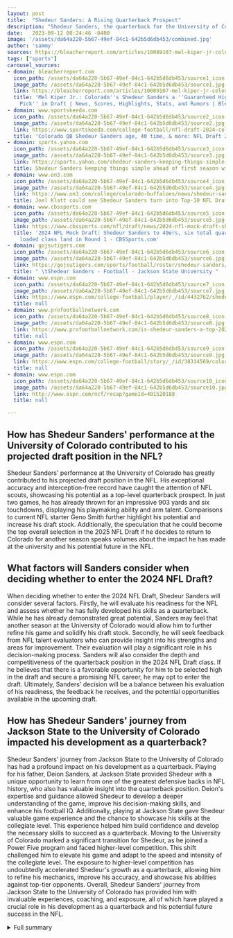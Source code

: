 ```yaml
---
layout: post
title:  "Shedeur Sanders: A Rising Quarterback Prospect"
description: "Shedeur Sanders, the quarterback for the University of Colorado, has been making a name for himself with his impressive performances on the field. ESPN's Mel Kiper Jr. has projected him as a guaranteed first-round pick in the 2024 NFL Draft, praising his accuracy and control in the Sean Lewis offense. Sanders' performance has exceeded expectations, and there is potential for him to become the top overall selection in the 2025 NFL Draft if he chooses to stay at Colorado. He has drawn comparisons to NFL starter Geno Smith."
date:   2023-09-12 00:24:46 -0400
image: '/assets/da64a220-5b67-49ef-84c1-642b5d6db453/combined.jpg'
author: 'sammy'
sources: https://bleacherreport.com/articles/10089107-mel-kiper-jr-colorados-shedeur-sanders-a-guaranteed-high-1st-round-pick-in-draft https://gojsutigers.com/sports/football/roster/shedeur-sanders/2077 https://www.espn.com/college-football/player/_/id/4432762/shedeur-sanders https://www.profootballnetwork.com/is-shedeur-sanders-a-top-2024-nfl-draft-prospect/ https://www.sportskeeda.com/college-football/nfl-draft-2024-colorado-qb-shedeur-sanders-age-40-time https://www.espn.com/college-football/story/_/id/38314569/colorado-tops-no-17-tcu-deion-sanders-1st-game-coach http://www.espn.com/ncf/recap?gameId=401520188 https://sports.yahoo.com/shedeur-sanders-keeping-things-simple-004012082.html https://www.on3.com/college/colorado-buffaloes/news/shedeur-sanders-colorado-nfl-draft-top-10-pick-potential-joel-klatt-could-see/ https://www.cbssports.com/nfl/draft/news/2024-nfl-mock-draft-shedeur-sanders-to-49ers-six-total-quarterbacks-from-loaded-class-land-in-round-1/
tags: ["sports"]
carousel_sources:
- domain: bleacherreport.com
  icon_path: /assets/da64a220-5b67-49ef-84c1-642b5d6db453/source1_icon.jpg
  image_path: /assets/da64a220-5b67-49ef-84c1-642b5d6db453/source1.jpg
  link: https://bleacherreport.com/articles/10089107-mel-kiper-jr-colorados-shedeur-sanders-a-guaranteed-high-1st-round-pick-in-draft
  title: 'Mel Kiper Jr.: Colorado''s Shedeur Sanders a ''Guaranteed High 1st-Round
    Pick'' in Draft | News, Scores, Highlights, Stats, and Rumors | Bleacher Report'
- domain: www.sportskeeda.com
  icon_path: /assets/da64a220-5b67-49ef-84c1-642b5d6db453/source2_icon.jpg
  image_path: /assets/da64a220-5b67-49ef-84c1-642b5d6db453/source2.jpg
  link: https://www.sportskeeda.com/college-football/nfl-draft-2024-colorado-qb-shedeur-sanders-age-40-time
  title: 'Colorado QB Shedeur Sanders age, 40 time, & more: NFL Draft 2024'
- domain: sports.yahoo.com
  icon_path: /assets/da64a220-5b67-49ef-84c1-642b5d6db453/source3_icon.jpg
  image_path: /assets/da64a220-5b67-49ef-84c1-642b5d6db453/source3.jpg
  link: https://sports.yahoo.com/shedeur-sanders-keeping-things-simple-004012082.html
  title: Shedeur Sanders keeping things simple ahead of first season with Buffs
- domain: www.on3.com
  icon_path: /assets/da64a220-5b67-49ef-84c1-642b5d6db453/source4_icon.jpg
  image_path: /assets/da64a220-5b67-49ef-84c1-642b5d6db453/source4.jpg
  link: https://www.on3.com/college/colorado-buffaloes/news/shedeur-sanders-colorado-nfl-draft-top-10-pick-potential-joel-klatt-could-see/
  title: Joel Klatt could see Shedeur Sanders turn into Top-10 NFL Draft pick - On3
- domain: www.cbssports.com
  icon_path: /assets/da64a220-5b67-49ef-84c1-642b5d6db453/source5_icon.jpg
  image_path: /assets/da64a220-5b67-49ef-84c1-642b5d6db453/source5.jpg
  link: https://www.cbssports.com/nfl/draft/news/2024-nfl-mock-draft-shedeur-sanders-to-49ers-six-total-quarterbacks-from-loaded-class-land-in-round-1/
  title: '2024 NFL Mock Draft: Shedeur Sanders to 49ers, six total quarterbacks from
    loaded class land in Round 1 - CBSSports.com'
- domain: gojsutigers.com
  icon_path: /assets/da64a220-5b67-49ef-84c1-642b5d6db453/source6_icon.jpg
  image_path: /assets/da64a220-5b67-49ef-84c1-642b5d6db453/source6.jpg
  link: https://gojsutigers.com/sports/football/roster/shedeur-sanders/2077
  title: " \tShedeur Sanders - Football - Jackson State University "
- domain: www.espn.com
  icon_path: /assets/da64a220-5b67-49ef-84c1-642b5d6db453/source7_icon.jpg
  image_path: /assets/da64a220-5b67-49ef-84c1-642b5d6db453/source7.jpg
  link: https://www.espn.com/college-football/player/_/id/4432762/shedeur-sanders
  title: null
- domain: www.profootballnetwork.com
  icon_path: /assets/da64a220-5b67-49ef-84c1-642b5d6db453/source8_icon.jpg
  image_path: /assets/da64a220-5b67-49ef-84c1-642b5d6db453/source8.jpg
  link: https://www.profootballnetwork.com/is-shedeur-sanders-a-top-2024-nfl-draft-prospect/
  title: null
- domain: www.espn.com
  icon_path: /assets/da64a220-5b67-49ef-84c1-642b5d6db453/source9_icon.jpg
  image_path: /assets/da64a220-5b67-49ef-84c1-642b5d6db453/source9.jpg
  link: https://www.espn.com/college-football/story/_/id/38314569/colorado-tops-no-17-tcu-deion-sanders-1st-game-coach
  title: null
- domain: www.espn.com
  icon_path: /assets/da64a220-5b67-49ef-84c1-642b5d6db453/source10_icon.jpg
  image_path: /assets/da64a220-5b67-49ef-84c1-642b5d6db453/source10.jpg
  link: http://www.espn.com/ncf/recap?gameId=401520188
  title: null

---
```


## How has Shedeur Sanders' performance at the University of Colorado contributed to his projected draft position in the NFL?
Shedeur Sanders' performance at the University of Colorado has greatly contributed to his projected draft position in the NFL. His exceptional accuracy and interception-free record have caught the attention of NFL scouts, showcasing his potential as a top-level quarterback prospect. In just two games, he has already thrown for an impressive 903 yards and six touchdowns, displaying his playmaking ability and arm talent. Comparisons to current NFL starter Geno Smith further highlight his potential and increase his draft stock. Additionally, the speculation that he could become the top overall selection in the 2025 NFL Draft if he decides to return to Colorado for another season speaks volumes about the impact he has made at the university and his potential future in the NFL.

## What factors will Sanders consider when deciding whether to enter the 2024 NFL Draft?
When deciding whether to enter the 2024 NFL Draft, Shedeur Sanders will consider several factors. Firstly, he will evaluate his readiness for the NFL and assess whether he has fully developed his skills as a quarterback. While he has already demonstrated great potential, Sanders may feel that another season at the University of Colorado would allow him to further refine his game and solidify his draft stock. Secondly, he will seek feedback from NFL talent evaluators who can provide insight into his strengths and areas for improvement. Their evaluation will play a significant role in his decision-making process. Sanders will also consider the depth and competitiveness of the quarterback position in the 2024 NFL Draft class. If he believes that there is a favorable opportunity for him to be selected high in the draft and secure a promising NFL career, he may opt to enter the draft. Ultimately, Sanders' decision will be a balance between his evaluation of his readiness, the feedback he receives, and the potential opportunities available in the upcoming draft.

## How has Shedeur Sanders' journey from Jackson State to the University of Colorado impacted his development as a quarterback?
Shedeur Sanders' journey from Jackson State to the University of Colorado has had a profound impact on his development as a quarterback. Playing for his father, Deion Sanders, at Jackson State provided Shedeur with a unique opportunity to learn from one of the greatest defensive backs in NFL history, who also has valuable insight into the quarterback position. Deion's expertise and guidance allowed Shedeur to develop a deeper understanding of the game, improve his decision-making skills, and enhance his football IQ. Additionally, playing at Jackson State gave Shedeur valuable game experience and the chance to showcase his skills at the collegiate level. This experience helped him build confidence and develop the necessary skills to succeed as a quarterback. Moving to the University of Colorado marked a significant transition for Shedeur, as he joined a Power Five program and faced higher-level competition. This shift challenged him to elevate his game and adapt to the speed and intensity of the collegiate level. The exposure to higher-level competition has undoubtedly accelerated Shedeur's growth as a quarterback, allowing him to refine his mechanics, improve his accuracy, and showcase his abilities against top-tier opponents. Overall, Shedeur Sanders' journey from Jackson State to the University of Colorado has provided him with invaluable experiences, coaching, and exposure, all of which have played a crucial role in his development as a quarterback and his potential future success in the NFL.



<details>
  <summary>Full summary</summary>
<p>Shedeur Sanders is projected as a first-round pick in the 2024 NFL Draft. He has been highly accurate and has not thrown an interception during his time at the University of Colorado. In just two games, he has thrown for 903 yards and six touchdowns. Sanders has been compared to current NFL starter Geno Smith. There is speculation that Sanders could become the top overall selection in the 2025 NFL Draft if he decides to return to Colorado for another season.</p>
<p>In addition to his success on the field, Sanders has received numerous accolades and awards. In 2021, he was named the Stats Perform Jerry Rice FCS National Freshman of the Year and the SWAC Freshman of the Year. He was also selected to the 2nd-Team All-SWAC. Throughout the season, Sanders was recognized as the Stats Perform FCS National Freshman of the Week and the SWAC Offensive Player of the Week multiple times.</p>
<p>Sanders' journey to college football success started in high school, where he was a highly-rated four-star recruit. He finished his prep career with 47 wins and led Trinity Christian to the 2020 TCAL National Championship. Sanders held offers from over 25 power five programs before ultimately choosing to join his father, Deion Sanders, at Jackson State.</p>
<p>The move from Jackson State to the University of Colorado marked a significant chapter in Sanders' career. Playing for his father and experiencing success at Jackson State, Sanders caught the attention of NFL scouts and analysts. The transition to a Power Five program provided him with the opportunity to showcase his skills against higher-level competition.</p>
<p>Despite the small sample size at the college level, Sanders has already demonstrated his potential as an NFL draft prospect. His athleticism and playmaking ability have impressed scouts, but his development as a traditional quarterback will be a determining factor in his draft stock. Some experts suggest that Sanders should remain in college for several seasons to further develop his skills and improve his draft position.</p>
<p>The 2023 season will be crucial for Sanders' draft prospects. If he continues to perform at a high level and address his mechanical issues and accuracy concerns, he could solidify his status as a first-round talent. However, the decision to enter the 2024 NFL Draft will ultimately depend on Sanders' evaluation of his readiness and the feedback he receives from NFL talent evaluators.</p>
<p>Overall, Shedeur Sanders' journey from Jackson State to the University of Colorado has been a captivating college football storyline. As the son of Hall of Famer Deion Sanders, he has faced high expectations and scrutiny. However, he has embraced the challenge and shown remarkable potential. With continued hard work and development, Shedeur Sanders could become a top quarterback in college football and a future NFL star.</p>
</details>
